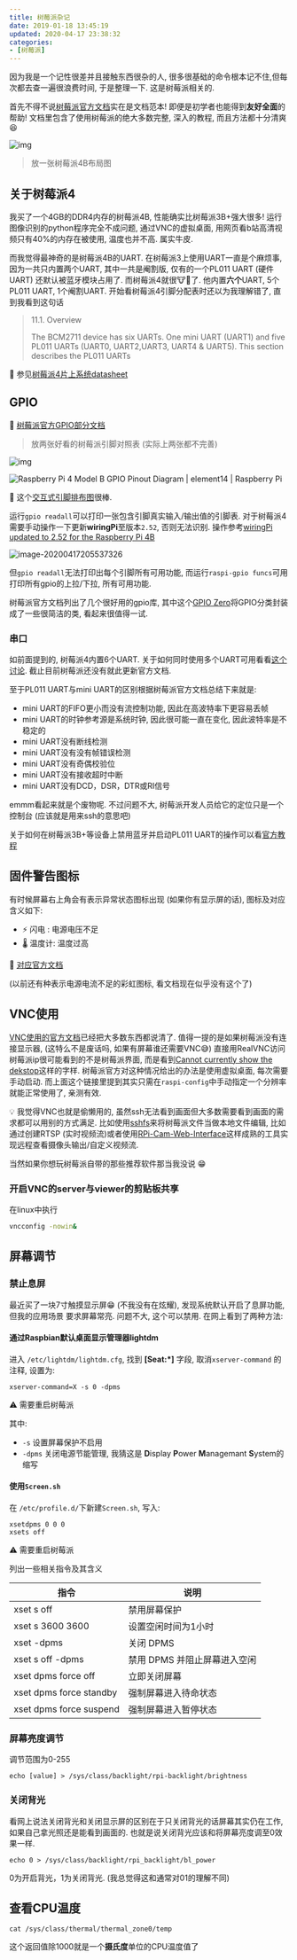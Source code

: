 ```yaml
---
title: 树莓派杂记
date: 2019-01-18 13:45:19
updated: 2020-04-17 23:38:32
categories:
- [树莓派]
---
```


<!-- TODO -->

因为我是一个记性很差并且接触东西很杂的人, 很多很基础的命令根本记不住,但每次都去查一遍很浪费时间, 于是整理一下. 这是树莓派相关的.

<!-- More -->

首先不得不说[树莓派官方文档](https://www.raspberrypi.org/documentation)实在是文档范本! 即便是初学者也能得到**友好全面**的帮助! 文档里包含了使用树莓派的绝大多数完整, 深入的教程, 而且方法都十分清爽 😆

![img](树莓派杂记/15826242887468.jpg)

> 放一张树莓派4B布局图

## 关于树莓派4

我买了一个4GB的DDR4内存的树莓派4B, 性能确实比树莓派3B+强大很多! 运行图像识别的python程序完全不成问题, 通过VNC的虚拟桌面, 用网页看b站高清视频只有40%的内存在被使用, 温度也并不高. 属实牛皮.

而我觉得最神奇的是树莓派4B的UART. 在树莓派3上使用UART一直是个麻烦事, 因为一共只内置两个UART, 其中一共是阉割版, 仅有的一个PL011 UART (硬件UART) 还默认被蓝牙模块占用了. 而树莓派4就很🐮🍺了. 他内置**六个**UART, 5个PL011 UART, 1个阉割UART. 开始看树莓派4引脚分配表时还以为我理解错了, 直到我看到这句话

> 11.1. Overview
>
> The  BCM2711  device  has  six  UARTs.  One  mini  UART  (UART1)  and  five  PL011  UARTs  (UART0,  UART2,UART3,  UART4  &  UART5).  This  section  describes  the  PL011  UARTs

🔗 参见[树莓派4片上系统datasheet](https://www.raspberrypi.org/documentation/hardware/raspberrypi/bcm2711/rpi_DATA_2711_1p0.pdf)

## GPIO

🔗 [树莓派官方GPIO部分文档](https://www.raspberrypi.org/documentation/usage/gpio/)

> 放两张好看的树莓派引脚对照表 (实际上两张都不完善)

![img](树莓派杂记/175605x4nx4ryrywnn7hyw.jpg)

![Raspberry Pi 4 Model B GPIO Pinout Diagram | element14 | Raspberry Pi](树莓派杂记/GPIO-Pi4-1587126749653.png)

🔗 这个[交互式引脚排布图](http://pinout.xyz/)很棒.

运行`gpio readall`可以打印一张包含引脚真实输入/输出值的引脚表. 对于树莓派4需要手动操作一下更新**wiringPi**至版本`2.52`, 否则无法识别. 操作参考[wiringPi updated to 2.52 for the Raspberry Pi 4B](http://wiringpi.com/wiringpi-updated-to-2-52-for-the-raspberry-pi-4b/)

![image-20200417205537326](树莓派杂记/image-20200417205537326.png)

但`gpio readall`无法打印出每个引脚所有可用功能, 而运行`raspi-gpio funcs`可用打印所有gpio的上拉/下拉, 所有可用功能.

树莓派官方文档列出了几个很好用的gpio库, 其中这个[GPIO Zero](https://gpiozero.readthedocs.io/)将GPIO分类封装成了一些很简洁的类, 看起来很值得一试.

### 串口

如前面提到的, 树莓派4内置6个UART. 关于如何同时使用多个UART可用看看[这个讨论](https://www.raspberrypi.org/forums/viewtopic.php?f=107&t=244827&sid=478967f5e58d920a422de08085f343d8). 截止目前树莓派还没有就此更新官方文档.

至于PL011 UART与mini UART的区别根据树莓派官方文档总结下来就是:

- mini UART的FIFO更小而没有流控制功能, 因此在高波特率下更容易丢帧
- mini UART的时钟参考源是系统时钟, 因此很可能一直在变化, 因此波特率是不稳定的
- mini UART没有断线检测
- mini UART没有没有帧错误检测
- mini UART没有奇偶校验位
- mini UART没有接收超时中断
- mini UART没有DCD，DSR，DTR或RI信号

emmm看起来就是个废物呢. 不过问题不大, 树莓派开发人员给它的定位只是一个控制台 (应该就是用来ssh的意思吧)

关于如何在树莓派3B+等设备上禁用蓝牙并启动PL011 UART的操作可以看[官方教程](https://www.raspberrypi.org/documentation/configuration/uart.md)

## 固件警告图标

有时候屏幕右上角会有表示异常状态图标出现 (如果你有显示屏的话), 图标及对应含义如下:

- ⚡ 闪电 : 电源电压不足
- 🌡 温度计: 温度过高

🔗 [对应官方文档](https://www.raspberrypi.org/documentation/configuration/warning-icons.md)

(以前还有种表示电源电流不足的彩虹图标, 看文档现在似乎没有这个了)

## VNC使用

[VNC使用的官方文档](https://www.raspberrypi.org/documentation/remote-access/vnc/README.md)已经把大多数东西都说清了. 值得一提的是如果树莓派没有连接显示器, (这特么不是废话吗, 如果有屏幕谁还需要VNC😅) 直接用RealVNC访问树莓派ip很可能看到的不是树莓派界面, 而是看到[Cannot currently show the dekstop](https://www.raspberrypi.org/forums/viewtopic.php?t=216737)这样的字样. 树莓派官方对这种情况给出的办法是使用虚拟桌面, 每次需要手动启动. 而上面这个链接里提到其实只需在`raspi-config`中手动指定一个分辨率就能正常使用了, 亲测有效.

💡 我觉得VNC也就是偷懒用的, 虽然ssh无法看到画面但大多数需要看到画面的需求都可以用别的方式满足. 比如使用[sshfs](https://www.raspberrypi.org/documentation/remote-access/ssh/sshfs.md)来将树莓派文件当做本地文件编辑, 比如通过创建RTSP (实时视频流)或者使用[RPi-Cam-Web-Interface](https://elinux.org/RPi-Cam-Web-Interface#Remote_access_to_website_with_User.2FPass_and_changing_port)这样成熟的工具实现远程查看摄像头输出/自定义视频流.

当然如果你想玩树莓派自带的那些推荐软件那当我没说 😁

### 开启VNC的server与viewer的剪贴板共享

在linux中执行

```bash
vncconfig -nowin&
```

## 屏幕调节

### 禁止息屏

最近买了一块7寸触摸显示屏😁 (不我没有在炫耀), 发现系统默认开启了息屏功能, 但我的应用场景
要求屏幕常亮. 问题不大, 这个可以禁用. 在网上看到了两种方法:

#### 通过Raspbian默认桌面显示管理器lightdm

进入 `/etc/lightdm/lightdm.cfg`, 找到 **[Seat:*]** 字段, 取消`xserver-command`
的注释, 设置为:

```shell
xserver-command=X -s 0 -dpms
```

⚠️ 需要重启树莓派

其中:

- `-s` 设置屏幕保护不启用
- `-dpms` 关闭电源节能管理, 我猜这是 **D**isplay **P**ower **M**anagemant
  **S**ystem的缩写

#### 使用`Screen.sh`

在 `/etc/profile.d/`下新建`Screen.sh`, 写入:

```shell
xsetdpms 0 0 0
xsets off
```

⚠️ 需要重启树莓派

列出一些相关指令及其含义

|指令|说明|
|-|-|
|xset s off|禁用屏幕保护|
|xset s 3600 3600|设置空闲时间为1小时|
|xset -dpms|关闭 DPMS|
|xset s off -dpms|禁用 DPMS 并阻止屏幕进入空闲|
|xset dpms force off|立即关闭屏幕|
|xset dpms force standby|强制屏幕进入待命状态|
|xset dpms force suspend|强制屏幕进入暂停状态|

### 屏幕亮度调节

调节范围为0-255

```shell
echo [value] > /sys/class/backlight/rpi-backlight/brightness
```

### 关闭背光

看网上说法关闭背光和关闭显示屏的区别在于只关闭背光的话屏幕其实仍在工作, 如果自己拿光照还是能看到画面的. 也就是说关闭背光应该和将屏幕亮度调至0效果一样.

```shell
echo 0 > /sys/class/backlight/rpi_backlight/bl_power
```

0为开启背光，1为关闭背光. (我总觉得这和通常对01的理解不同)

## 查看CPU温度

```shell
cat /sys/class/thermal/thermal_zone0/temp
```

这个返回值除1000就是一个**摄氏度**单位的CPU温度值了